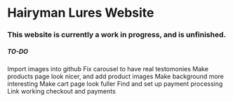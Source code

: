 # Hairyman Lures Website
### This website is currently a work in progress, and is unfinished.

##### TO-DO
Import images into github
Fix carousel to have real testomonies
Make products page look nicer, and add product images
Make background more interesting
Make cart page look fuller
Find and set up payment processing
Link working checkout and payments
